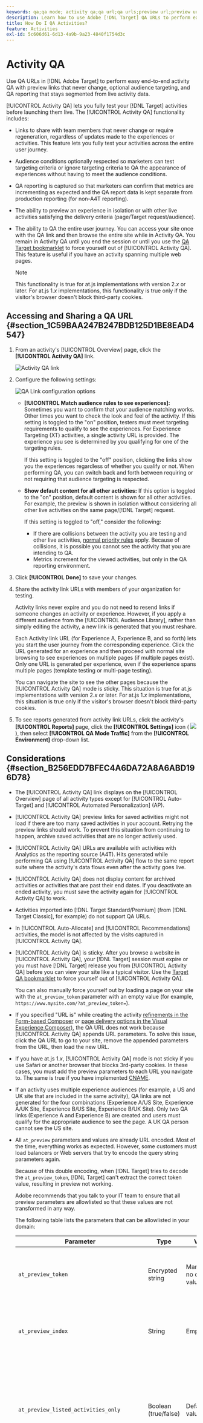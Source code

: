 ```yaml
---
keywords: qa;qa mode; activity qa;qa url;qa urls;preview url;preview urls
description: Learn how to use Adobe [!DNL Target] QA URLs to perform easy end-to-end activity QA with preview links that never change, optional audience targeting, and QA reporting that stays segmented from live activity data.
title: How Do I QA Activities?
feature: Activities
exl-id: 5c606d61-6d13-4a9b-9a23-4840f1754d3c
---
```

# Activity QA 

Use QA URLs in [!DNL Adobe Target] to perform easy end-to-end activity QA with preview links that never change, optional audience targeting, and QA reporting that stays segmented from live activity data.

[!UICONTROL Activity QA] lets you fully test your [!DNL Target] activities before launching them live. The [!UICONTROL Activity QA] functionality includes:

* Links to share with team members that never change or require regeneration, regardless of updates made to the experiences or activities. This feature lets you fully test your activities across the entire user journey.
* Audience conditions optionally respected so marketers can test targeting criteria or ignore targeting criteria to QA the appearance of experiences without having to meet the audience conditions. 
* QA reporting is captured so that marketers can confirm that metrics are incrementing as expected and the QA report data is kept separate from production reporting (for non-A4T reporting). 
* The ability to preview an experience in isolation or with other live activities satisfying the delivery criteria (page/Target request/audience). 
* The ability to QA the entire user journey. You can access your site once with the QA link and then browse the entire site while in Activity QA. You remain in Activity QA until you end the session or until you use the [QA Target bookmarklet](/help/c-activities/c-activity-qa/activity-qa-bookmark.md#concept_A8A3551A4B5342079AFEED5ECF93E879) to force yourself out of [!UICONTROL Activity QA]. This feature is useful if you have an activity spanning multiple web pages.

  >[!NOTE]
  >
  >This functionality is true for at.js implementations with version 2.*x* or later. For at.js 1.*x* implementations, this functionality is true only if the visitor's browser doesn't block third-party cookies.

## Accessing and Sharing a QA URL {#section_1C59BAA247B247BDB125D1BE8EAD4547}

1. From an activity's [!UICONTROL Overview] page, click the **[!UICONTROL Activity QA]** link.

   ![Activity QA link](assets/qa_link.png)

1. Configure the following settings:

   ![QA Link configuration options](assets/qa_link_config.png)

    * **[!UICONTROL Match audience rules to see experiences]:** Sometimes you want to confirm that your audience matching works. Other times you want to check the look and feel of the activity. If this setting is toggled to the "on" position, testers must meet targeting requirements to qualify to see the experiences. For Experience Targeting (XT) activities, a single activity URL is provided. The experience you see is determined by you qualifying for one of the targeting rules.

      If this setting is toggled to the "off" position, clicking the links show you the experiences regardless of whether you qualify or not. When performing QA, you can switch back and forth between requiring or not requiring that audience targeting is respected. 
    
    * **Show default content for all other activities:** If this option is toggled to the "on" position, default content is shown for all other activities. For example, the preview is shown in isolation without considering all other live activities on the same page/[!DNL Target] request.

      If this setting is toggled to "off," consider the following:

        * If there are collisions between the activity you are testing and other live activities, [normal priority rules](/help/c-activities/priority.md#concept_1780C11FEA57440499F0047DD6900E0F) apply. Because of collisions, it is possible you cannot see the activity that you are intending to QA. 
        * Metrics increment for the viewed activities, but only in the QA reporting environment.

1. Click **[!UICONTROL Done]** to save your changes. 
1. Share the activity link URLs with members of your organization for testing.

   Activity links never expire and you do not need to resend links if someone changes an activity or experience. However, if you apply a different audience from the [!UICONTROL Audience Library], rather than simply editing the activity, a new link is generated that you must reshare.

   Each Activity link URL (for Experience A, Experience B, and so forth) lets you start the user journey from the corresponding experience. Click the URL generated for an experience and then proceed with normal site browsing to see experiences on multiple pages (if multiple pages exist). Only one URL is generated per experience, even if the experience spans multiple pages (template testing or multi-page testing). 
   
   You can navigate the site to see the other pages because the [!UICONTROL Activity QA] mode is sticky. This situation is true for at.js implementations with version 2.*x* or later. For at.js 1.*x* implementations, this situation is true only if the visitor's browser doesn't block third-party cookies.

1. To see reports generated from activity link URLs, click the activity's **[!UICONTROL Reports]** page, click the **[!UICONTROL Settings]** icon (  ![](assets/icon_gear.png) ), then select **[!UICONTROL QA Mode Traffic]** from the **[!UICONTROL Environment]** drop-down list.

## Considerations {#section_B256EDD7BFEC4A6DA72A8A6ABD196D78}

* The [!UICONTROL Activity QA] link displays on the [!UICONTROL Overview] page of all activity types except for [!UICONTROL Auto-Target] and [!UICONTROL Automated Personalization] (AP).
* [!UICONTROL Activity QA] preview links for saved activities might not load if there are too many saved activities in your account. Retrying the preview links should work. To prevent this situation from continuing to happen, archive saved activities that are no longer actively used.
* [!UICONTROL Activity QA] URLs are available with activities with Analytics as the reporting source (A4T). Hits generated while performing QA using [!UICONTROL Activity QA] flow to the same report suite where the activity's data flows even after the activity goes live. 
* [!UICONTROL Activity QA] does not display content for archived activities or activities that are past their end dates. If you deactivate an ended activity, you must save the activity again for [!UICONTROL Activity QA] to work. 
* Activities imported into [!DNL Target Standard/Premium] (from [!DNL Target Classic], for example) do not support QA URLs. 
* In [!UICONTROL Auto-Allocate] and [!UICONTROL Recommendations] activities, the model is not affected by the visits captured in [!UICONTROL Activity QA]. 
* [!UICONTROL Activity QA] is sticky. After you browse a website in [!UICONTROL Activity QA], your [!DNL Target] session must expire or you must have [!DNL Target] release you from [!UICONTROL Activity QA] before you can view your site like a typical visitor. Use the [Target QA bookmarklet](/help/c-activities/c-activity-qa/activity-qa-bookmark.md#concept_A8A3551A4B5342079AFEED5ECF93E879) to force yourself out of [!UICONTROL Activity QA].

  You can also manually force yourself out by loading a page on your site with the `at_preview_token` parameter with an empty value (for example, `https://www.mysite.com/?at_preview_token=`). 

* If you specified "URL is" while creating the activity [refinements in the Form-based Composer](/help/c-experiences/form-experience-composer.md#task_FAC842A6535045B68B4C1AD3E657E56E) or [page delivery options in the Visual Experience Composer)](/help/c-experiences/c-visual-experience-composer/viztarget-options.md#reference_3BD1BEEAFA584A749ED2D08F14732E81), the QA URL does not work because [!UICONTROL Activity QA] appends URL parameters. To solve this issue, click the QA URL to go to your site, remove the appended parameters from the URL, then load the new URL.
* If you have at.js 1.*x*, [!UICONTROL Activity QA] mode is not sticky if you use Safari or another browser that blocks 3rd-party cookies. In these cases, you must add the preview parameters to each URL you navigate to. The same is true if you have implemented [CNAME](/help/c-implementing-target/c-considerations-before-you-implement-target/implement-cname-support-in-target.md).
* If an activity uses multiple experience audiences (for example, a US and UK site that are included in the same activity), QA links are not generated for the four combinations (Experience A/US Site, Experience A/UK Site, Experience B/US Site, Experience B/UK Site). Only two QA links (Experience A and Experience B) are created and users must qualify for the appropriate audience to see the page. A UK QA person cannot see the US site. 
* All `at_preview` parameters and values are already URL encoded. Most of the time, everything works as expected. However, some customers must load balancers or Web servers that try to encode the query string parameters again.

  Because of this double encoding, when [!DNL Target] tries to decode the `at_preview_token`, [!DNL Target] can't extract the correct token value, resulting in preview not working.

  Adobe recommends that you talk to your IT team to ensure that all preview parameters are allowlisted so that these values are not transformed in any way.

  The following table lists the parameters that can be allowlisted in your domain:

  | Parameter | Type | Value | Description |
  |--- |--- |--- |--- |
  |`at_preview_token`|Encrypted string|Mandatory; no default value|An encrypted entity that contains the list of campaigns IDs that are can be executed in QA mode.|
  |`at_preview_index`|String|Empty|Format of the parameter is `<campaignIndex>` or `<campaignIndex>_< experienceIndex>`<br>Both indexes start with 1.|
  |`at_preview_listed_activities_only`|Boolean (true/false)|Default value: false|If "true," all campaigns specified in the `at_preview_index` parameters are processed.<br>If "false," all the campaigns from the page are processed, even if they were not specified in the preview token.|
  |`at_preview_evaluate_as_true_audience_ids`|String|Empty|Underscore-separated ("_") list of segmentId-s that should always (at targeting and reporting level) be evaluated as "true" in the scope of the [!DNL Target] request.|
  |`_AT_Debug`|String|Window or console|Console logging or new window.|
  |`adobe_mc_ref`|||Passes the referring URL of the default page to the new page. When used with `AppMeasurement.js` version 2.1 (or later), [!DNL Adobe Analytics] uses this parameter value as the referring URL on the new page.|
  |`adobe_mc_sdid`|||Passes the [!DNL Supplemental Data Id] (SDID) and [!DNL Experience Cloud Org Id] from the default page to the new page. Passing these IDs allow [!UICONTROL Analytics for Target] (A4T) to "stitch" together the [!DNL Target] request on the default page with the [!DNL Analytics] request on the new page.|

* The [!UICONTROL Target QA Mode] UI shows only the first URL of an experience in a multi-page activity. The assumption is that you are creating a journey test and you move from URL1 to URL2. However, if you want to go to URL2 independently, copy all the URL parameters provided against URL1 and apply them to URL2 after placing a "?" just like you see in URL1.

## Target JavaScrip library [!UICONTROL QA Mode] compatibility

[!DNL Target] supports the following JavaScript libraries:

* [at.js 1.x](/help/c-implementing-target/c-implementing-target-for-client-side-web/c-how-atjs-works/how-atjs-works.md)
* [at.js 2.x](/help/c-implementing-target/c-implementing-target-for-client-side-web/c-how-atjs-works/how-atjs-works.md)
* [Adobe Experience Platform Web SDK](/help/c-implementing-target/c-implementing-target-for-client-side-web/aep-web-sdk.md)

The following table lists the various activity types and indicates whether [!UICONTROL Activity QA] mode is supported for each library:

|Activity type|at.js 1.x|at.js 2.x|Platform Web SDK|
| --- | --- | --- | --- |
|[!UICONTROL A/B Test]|Yes|Yes|Yes|
|[!UICONTROL Auto-Allocate]|Yes|Yes|Yes|
|[!UICONTROL Auto-Target]|No|No|No|
|[!UICONTROL Automated Personalization] (AP)|No|No|No|
|[!UICONTROL Experience Targeting] (XT)|Yes|Yes|Yes|
|[!UICONTROL Multivariate Test] (MVT)|Yes|Yes|Yes|
|[!UICONTROL Recommendations]|Yes|Yes|Yes|

## Preview URLs {#preview}

Experience preview URLs can be generated for all [!DNL Target] activity types. Preview URLs let you see experience content directly on your site before the activity is live for preview and QA purposes. Experience preview URLs bypass targeting to force viewing of a particular experience. 

For information about how preview URLs function with [!UICONTROL Automated Personalization] (AP) activities, see [Preview Automated Personalization activities with experience preview URLs](/help/c-activities/t-automated-personalization/experience-preview.md).

To access and share a preview URL, from an activity's **[!UICONTROL Overview]** page, click the **[!UICONTROL Activity QA]** link.

>[!NOTE]
>
>The [!UICONTROL Activity QA] link and the preview URL are the same for all activities other than [!DNL Target] AP activities.

The following table lists the various activity types and indicates whether the preview URLs feature is supported for each library or API:

|Activity type|at.js 1.x|at.js 2.x|Platform Web SDK|Delivery API|Admin API|
| --- | --- | --- | --- | --- | --- |
|[!UICONTROL A/B Test]|Yes|Yes|Yes|Not applicable|Yes|
|[!UICONTROL Auto-Allocate]|Yes|Yes|Yes|Not applicable|Yes|
|[!UICONTROL Auto-Target]|Yes|Yes|Yes|Not applicable|Yes|
|[!UICONTROL Automated Personalization] (AP)|Yes|Yes|No|Not applicable|Yes|
|[!UICONTROL Experience Targeting] (XT)|Yes|Yes|Yes|Not applicable|Yes|
|[!UICONTROL Multivariate Test] (MVT)|Yes|Yes|Yes|Not applicable|Yes|
|[!UICONTROL Recommendations]|Yes|Yes|Yes|Not applicable|Yes|






